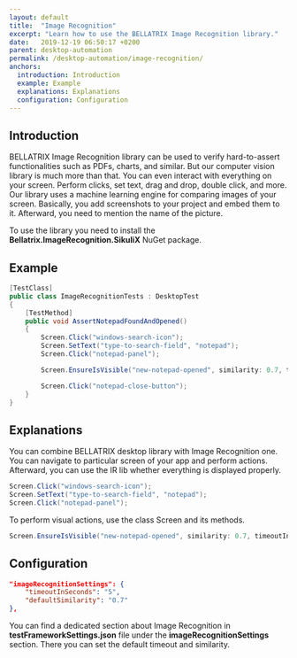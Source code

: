 ```yaml
---
layout: default
title:  "Image Recognition"
excerpt: "Learn how to use the BELLATRIX Image Recognition library."
date:   2019-12-19 06:50:17 +0200
parent: desktop-automation
permalink: /desktop-automation/image-recognition/
anchors:
  introduction: Introduction
  example: Example
  explanations: Explanations
  configuration: Configuration
---
```

Introduction
-------
BELLATRIX Image Recognition library can be used to verify hard-to-assert functionalities such as PDFs, charts, and similar. But our computer vision library is much more than that. You can even interact with everything on your screen. Perform clicks, set text, drag and drop, double click, and more. Our library uses a machine learning engine for comparing images of your screen. Basically, you add screenshots to your project and embed them to it. Afterward, you need to mention the name of the picture.

To use the library you need to install the **Bellatrix.ImageRecognition.SikuliX** NuGet package.

Example
-------
```csharp
[TestClass]
public class ImageRecognitionTests : DesktopTest
{
    [TestMethod]
    public void AssertNotepadFoundAndOpened()
    {
        Screen.Click("windows-search-icon");
        Screen.SetText("type-to-search-field", "notepad");
        Screen.Click("notepad-panel");

        Screen.EnsureIsVisible("new-notepad-opened", similarity: 0.7, timeoutInSeconds: 30);

        Screen.Click("notepad-close-button");
    }
}
```

Explanations
------------
You can combine BELLATRIX desktop library with Image Recognition one. You can navigate to particular screen of your app and perform actions. Afterward, you can use the IR lib whether everything is displayed properly.
```csharp
Screen.Click("windows-search-icon");
Screen.SetText("type-to-search-field", "notepad");
Screen.Click("notepad-panel");
```
To perform visual actions, use the class Screen and its methods.
```csharp
Screen.EnsureIsVisible("new-notepad-opened", similarity: 0.7, timeoutInSeconds: 30);
```

Configuration
-------------
```json
"imageRecognitionSettings": {
    "timeoutInSeconds": "5",
    "defaultSimilarity": "0.7"
},
```
You can find a dedicated section about Image Recognition in **testFrameworkSettings.json** file under the **imageRecognitionSettings** section. There you can set the default timeout and similarity.